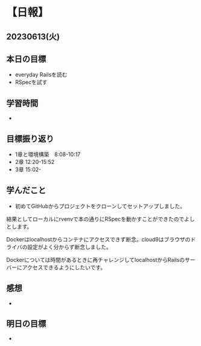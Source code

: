 # 【日報】
## 20230613(火)
## 本日の目標
- everyday Railsを読む
- RSpecを試す

## 学習時間
- 

## 目標振り返り
- 1章と環境構築　8:08-10:17
- 2章 12:20-15:52
- 3章 15:02-

## 学んだこと
- 初めてGitHubからプロジェクトをクローンしてセットアップしました。

結果としてローカルにrvenvで本の通りにRSpecを動かすことができたのでよしとします。

Dockerはlocalhostからコンテナにアクセスできず断念。cloud9はブラウザのドライバの設定がよく分からず断念しました。

Dockerについては時間があるときに再チャレンジしてlocalhostからRailsのサーバーにアクセスできるようにしたいです。

## 感想
- 

## 明日の目標
- 


